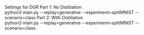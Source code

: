 Settings for DGR
Part 1: No Distiliation   
python3 main.py --replay=generative --experiment=splitMNIST --scenario=class
Part 2: With Distiliation  
python3 main.py --replay=generative --experiment=splitMNIST --scenario=class
